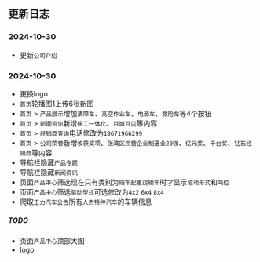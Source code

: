 ## 更新日志
### 2024-10-30
* 更新`公司介绍`

### 2024-10-30
* 更换logo
* `首页`轮播图1上传6张新图
* `首页` > `产品展示`增加`清障车`、`高空作业车`、`电源车`、`救险车`等4个按钮
* `首页` > `新闻资讯`新增`徐工一体化`、`百城百店`等内容
* `首页` > `经销商查询`电话修改为`18671966299`
* `首页` > `公司荣誉`新增`收获奖项`、`张湾区民营企业制造业20强`、`亿元奖`、`千台奖`、`钻石经销商`等内容
* 导航栏隐藏`产品专题`
* 导航栏隐藏`新闻资讯`
* 页面`产品中心`筛选现在只有类别为`随车起重运输车`时才显示`驱动形式`和`吨位`
* 页面`产品中心`筛选`驱动型式`可选修改为`4x2` `6x4` `8x4`
* 爬取`王力汽车公告`所有`人杰特种汽车`的车辆信息
##### TODO
* 页面`产品中心`顶部大图
* logo

